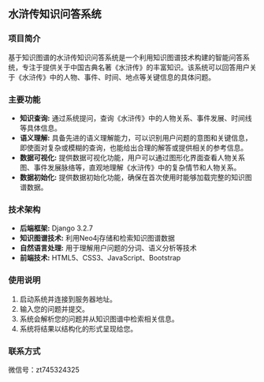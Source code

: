 ## 水浒传知识问答系统

### 项目简介

基于知识图谱的水浒传知识问答系统是一个利用知识图谱技术构建的智能问答系统，专注于提供关于中国古典名著《水浒传》的丰富知识。该系统可以回答用户关于《水浒传》中的人物、事件、时间、地点等关键信息的具体问题。

### 主要功能

- **知识查询:** 通过系统提问，查询《水浒传》中的人物关系、事件发展、时间线等具体信息。
- **语义理解:** 具备先进的语义理解能力，可以识别用户问题的意图和关键信息，即使面对复杂或模糊的查询，也能给出合理的解答或提供相关的参考信息。
- **数据可视化:** 提供数据可视化功能，用户可以通过图形化界面查看人物关系图、事件发展脉络等，直观地理解《水浒传》中的复杂情节和人物关系。
- **数据初始化:** 提供数据初始化功能，确保在首次使用时能够加载完整的知识图谱数据。


### 技术架构

- **后端框架:** Django 3.2.7
- **知识图谱技术:** 利用Neo4j存储和检索知识图谱数据
- **自然语言处理:** 用于理解用户问题的分词、语义分析等技术
- **前端技术:** HTML5、CSS3、JavaScript、Bootstrap


### 使用说明

1. 启动系统并连接到服务器地址。
2. 输入您的问题并提交。
3. 系统会解析您的问题并从知识图谱中检索相关信息。
4. 系统将结果以结构化的形式呈现给您。

### 联系方式

微信号：zt745324325